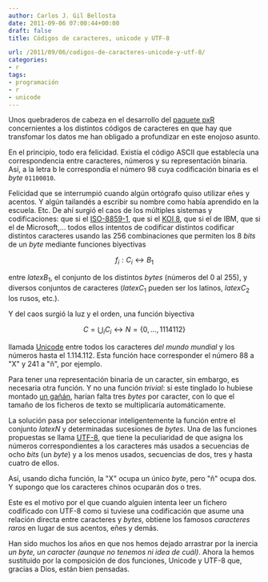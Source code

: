 ```yaml
---
author: Carlos J. Gil Bellosta
date: 2011-09-06 07:00:44+00:00
draft: false
title: Códigos de caracteres, unicode y UTF-8

url: /2011/09/06/codigos-de-caracteres-unicode-y-utf-8/
categories:
- r
tags:
- programación
- r
- unicode
---
```


Unos quebraderos de cabeza en el desarrollo del [paquete pxR](http://www.datanalytics.com/blog/2011/07/28/el-paquete-pxr-en-cran/) concernientes a los distintos códigos de caracteres en que hay que transfomar los datos me han obligado a profundizar en este enojoso asunto.

En el principio, todo era felicidad. Existía el código ASCII que establecía una correspondencia entre caracteres, números y su representación binaria. Así, a la letra b le correspondía el número 98 cuya codificación binaria es el _byte_ `01100010`.

Felicidad que se interrumpió cuando algún ortógrafo quiso utilizar eñes y acentos. Y algún tailandés a escribir su nombre como había aprendido en la escuela. Etc. De ahí surgió el caos de los múltiples sistemas y codificaciones: que si el [ISO-8859-1](http://es.wikipedia.org/wiki/ISO_8859-1), que si el [KOI 8](http://es.wikipedia.org/wiki/KOI_8), que si el de IBM, que si el de Microsoft,... todos ellos intentos de codificar distintos codificar distintos caracteres usando las 256 combinaciones que permiten los 8 _bits_ de un _byte_ mediante funciones biyectivas



$$f_i: C_i \longleftrightarrow B_1$$


entre $latex B_1$, el conjunto de los distintos _bytes_ (números del 0 al 255), y diversos conjuntos de caracteres ($latex C_1$ pueden ser los latinos, $latex C_2$ los rusos, etc.).

Y del caos surgió la luz y el orden, una función biyectiva




$$C = \bigcup_i C_i \longleftrightarrow N = \{0, \dots, 1114112\}$$



llamada [Unicode](http://es.wikipedia.org/wiki/Unicode) entre todos los caracteres _del mundo mundial_ y los números hasta el 1.114.112. Esta función hace corresponder el número 88 a "X" y 241 a "ñ", por ejemplo.

Para tener una representación binaria de un caracter, sin embargo, es necesaria otra función. Y no una función _trivial_: si este tinglado lo hubiese montado [un gañán](http://www.datanalytics.com/blog/2011/04/01/a-esa-gente-le-habia-hecho-falta-un-matematico/), harían falta tres _bytes_ por caracter, con lo que el tamaño de los ficheros de texto se multiplicaría automáticamente.

La solución pasa por seleccionar inteligentemente la función entre el conjunto $latex N$ y determinadas sucesiones de _bytes_. Una de las funciones propuestas se llama [UTF-8](http://es.wikipedia.org/wiki/UTF-8), que tiene la peculiaridad de que asigna los números correspondientes a los caracteres más usados a secuencias de ocho _bits_ (un _byte_) y a los menos usados, secuencias de dos, tres y hasta cuatro de ellos.

Así, usando dicha función, la "X" ocupa un único _byte_, pero "ñ" ocupa dos. Y supongo que los caracteres chinos ocuparán dos o tres.

Este es el motivo por el que cuando alguien intenta leer un fichero codificado con UTF-8 como si tuviese una codificación que asume una relación directa entre caracteres y _bytes_, obtiene los famosos _caracteres raros_ en lugar de sus acentos, eñes y demás.

Han sido muchos los años en que nos hemos dejado arrastrar por la inercia _un byte, un caracter (aunque no tenemos ni idea de cuál)_. Ahora la hemos sustituido por la composición de dos funciones, Unicode y UTF-8 que, gracias a Dios, están bien pensadas.
